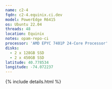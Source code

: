 ```yaml
---
name: c2-4
fqdn: c2-4.equinix.ci.dev
model: PowerEdge R6415
os: Ubuntu 22.04
threads: 48
location: Equinix
notes: opam-repo-ci
processor: 'AMD EPYC 7401P 24-Core Processor'
disks:
  - 2 x 128GB SSD
  - 2 x 450GB SSD
latitude: 40.778534
longitude: -74.072237
---
```

{% include details.html %} 

